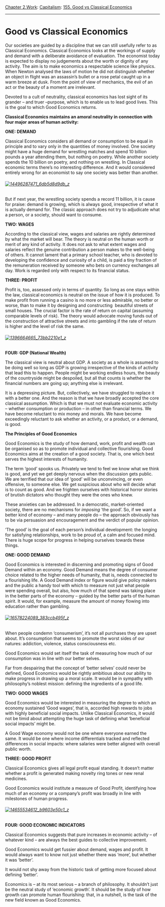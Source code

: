 [Chapter 2.Work](https://www.theschooloflife.com/thebookoflife/category/work/): [Capitalism](https://www.theschooloflife.com/thebookoflife/category/work/capitalism/): [155. Good vs Classical Economics](https://www.theschooloflife.com/thebookoflife/good-vs-classical-economics/)

* * *

# Good vs Classical Economics

Our societies are guided by a discipline that we can still usefully refer to as Classical Economics. Classical Economics looks at the workings of supply and demand with a deliberate avoidance of evaluation. The economist today is expected to display no judgements about the worth or dignity of any activity. The aim is to make economics a respectable science like physics. When Newton analysed the laws of motion he did not distinguish whether an object in flight was an assassin’s bullet or a rose petal caught up in a warm breeze at dusk. From the point of view of mechanics, the evil of an act or the beauty of a moment are irrelevant.

Devoted to a cult of neutrality, classical economics has lost sight of its grander – and truer –purpose, which is to enable us to lead good lives. This is the goal to which Good Economics returns.

**Classical Economics maintains an amoral neutrality in connection with four major areas of human activity:**

**ONE: DEMAND**

Classical Economics considers all demand or consumption to be equal in principle and to vary only in the quantities of money involved. One society might have a huge demand for wrestling matches and spend 10 billion pounds a year attending them, but nothing on poetry. While another society spends the 10 billion on poetry, and nothing on wrestling. In Classical economic terms there’s no interesting difference. And it would considered entirely wrong for an economist to say one society was better than another.

###### [![14496287471_6db5d8d9db_z](https://www.theschooloflife.com/thebookoflife/wp-content/uploads/2015/02/14496287471_6db5d8d9db_z.jpg)](http://www.thebookoflife.org/wp-content/uploads/2015/02/14496287471_6db5d8d9db_z.jpg)

But if next year, the wrestling society spends a record 11 billion, it is cause for praise: demand is growing, which is always good, irrespective of what it is actually demand for. The classic approach does not try to adjudicate what a person, or a society, should want to consume.

**TWO: WAGES**

According to the classical view, wages and salaries are rightly determined by what the market will bear. The theory is neutral on the human worth or merit of any kind of activity. It does not ask to what extent wages and salaries reflect the genuine contribution a person makes to the well-being of others. It cannot lament that a primary school teacher, who is devoted to developing the confidence and curiosity of a child, is paid a tiny fraction of the remuneration received by someone who bets on currency exchanges all day. Work is regarded only with respect to its financial status.

**THREE: PROFIT**

Profit is, too, assessed only in terms of quantity. So long as one stays within the law, classical economics is neutral on the issue of how it is produced. To make profit from running a casino is no more or less admirable, no better or worse, than to make it by designing and constructing&nbsp; beautiful streets of small houses. The crucial factor is the rate of return on capital (assuming comparable levels of risk). The theory would advocate moving funds out of the construction of attractive streets and into gambling if the rate of return is higher and the level of risk the same.

###### [![1396664665_73bb2210e1_z](https://www.theschooloflife.com/thebookoflife/wp-content/uploads/2015/02/1396664665_73bb2210e1_z.jpg)](http://www.thebookoflife.org/wp-content/uploads/2015/02/1396664665_73bb2210e1_z.jpg)

**FOUR: GDP (National Wealth)**

The classical view is neutral about GDP. A society as a whole is assumed to be doing well so long as GDP is growing irrespective of the kinds of activity that lead this to happen. People might be working endless hours, the beauty of the countryside might be despoiled, but all that counts is whether the financial numbers are going up; anything&nbsp;else is irrelevant.

It is a depressing picture. But, collectively, we have struggled to replace it with a better one. And the reason is that we have broadly accepted the core classical assumption. Which is that we must not evaluate economic activity – whether consumption or production – in other than financial terms. We have become reluctant to mix money and morals. We have become exceedingly reluctant to ask whether an activity, or a product, or a demand, is good.

**The Principles of Good Economics**

Good Economics is the study of how demand, work, profit and wealth can be organised so as to promote individual and collective flourishing. Good Economics aims at the creation of a good society. That is, one which best serves the highest interests of humanity.

The term ‘good’ spooks us. Privately we tend to feel we know what we think is good, and yet we get deeply nervous when the discussion gets public. We are terrified that our idea of ‘good’ will be unconvincing, or even offensive, to someone else. We get suspicious about who will decide what is to count as good. And we frighten ourselves with historical horror stories of brutish dictators who thought they were the ones who knew.

These anxieties can be addressed. In a democratic, market-oriented society, there are no mechanisms for _imposing_ ‘the good’. So, if we want a better kind of economy – and many people do – the approach obviously has to be via persuasion and encouragement and the verdict of popular opinion.

‘The good’ is the goal of each person’s individual development: the longing for satisfying relationships, work to be proud of, a calm and focused mind. There is huge scope for progress in helping ourselves towards these things.&nbsp; &nbsp;

**ONE: GOOD DEMAND**

Good Economics is interested in discerning and promoting signs of Good Demand within an economy. Good Demand means the degree of consumer choice related to the higher needs of humanity, that is, needs connected to a flourishing life. A Good Demand index or figure would give policy makers and the public a handy tool with which to measure not just what people were spending overall, but also, how much of that spend was taking place in the better parts of the economy – guided by the better parts of the human spirit. It would, for example, measure the amount of money flowing into education rather than gambling.

###### [![16578224089_383ccb495f_z](https://www.theschooloflife.com/thebookoflife/wp-content/uploads/2015/02/16578224089_383ccb495f_z.jpg)](http://www.thebookoflife.org/wp-content/uploads/2015/02/16578224089_383ccb495f_z.jpg)

When people condemn ‘consumerism’, it’s not all purchases they are upset about. It’s consumption that seems to promote the worst sides of our natures: addiction, violence, status consciousness etc.

Good Economics would set itself the task of measuring how much of our consumption was in line with our better selves.

Far from despairing that the concept of ‘better selves’ could never be defined, Good Economics would be rightly ambitious about our ability to make progress in drawing up a moral scale. It would be in sympathy with philosophy’s noblest mission: defining the ingredients of a good life.

**TWO: GOOD WAGES**

Good Economics would be interested in measuring the degree to which an economy sustained ‘Good wages’, that is, accorded high rewards to jobs with highly beneficial social impacts. Unlike Classical Economics, it would not be timid about attempting the huge task of defining what ‘beneficial social impacts’ might be.

A Good Wage economy would not be one where everyone earned the same. It would be one where income differentials tracked and reflected differences in social impacts: where salaries were better aligned with overall public worth.

**THREE: GOOD PROFIT**

Classical Economics gives all legal profit equal standing. It doesn’t matter whether a profit is generated making novelty ring tones or new renal medicines.

Good Economics would institute a measure of Good Profit, identifying how much of an economy or a company’s profit was broadly in line with milestones of human progress.

###### [![14655534612_b9603e50c1_z](https://www.theschooloflife.com/thebookoflife/wp-content/uploads/2015/02/14655534612_b9603e50c1_z.jpg)](http://www.thebookoflife.org/wp-content/uploads/2015/02/14655534612_b9603e50c1_z.jpg)

**FOUR: GOOD ECONOMIC INDICATORS**

Classical Economics suggests that pure increases in economic activity – of whatever kind – are always the best guides to collective improvement.

Good Economics would get fussier about demand, wages and profit. It would always want to know not just whether there was ‘more’, but whether it was ‘better’.

It would not shy away from the historic task of getting more focused about defining ‘better’.

Economics is – at its most serious – a branch of philosophy. It shouldn’t just be the neutral study of ‘economic growth’. It should be the study of how growth can promote human flourishing: that, in a nutshell, is the task of the new field known as Good Economics.
